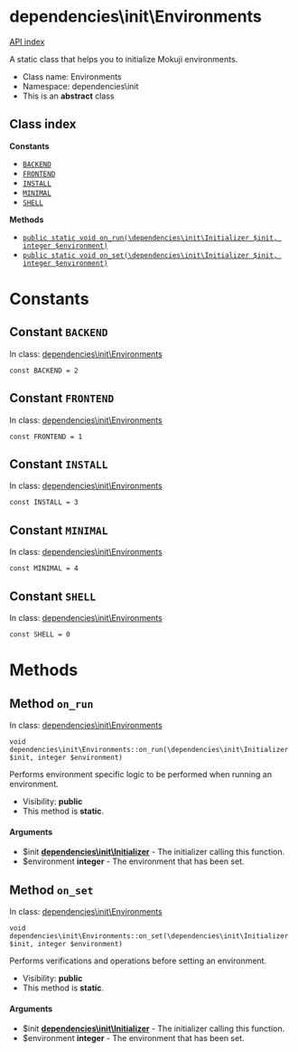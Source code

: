 # dependencies\init\Environments
[API index](../../API-index.md)

A static class that helps you to initialize Mokuji environments.




* Class name: Environments
* Namespace: dependencies\init
* This is an **abstract** class




## Class index
**Constants**
* [`BACKEND`](#constant-backend)
* [`FRONTEND`](#constant-frontend)
* [`INSTALL`](#constant-install)
* [`MINIMAL`](#constant-minimal)
* [`SHELL`](#constant-shell)


**Methods**
* [`public static void on_run(\dependencies\init\Initializer $init, integer $environment)`](#method-on_run)
* [`public static void on_set(\dependencies\init\Initializer $init, integer $environment)`](#method-on_set)





# Constants


## Constant `BACKEND`
In class: [dependencies\init\Environments](#top)

```
const BACKEND = 2
```





## Constant `FRONTEND`
In class: [dependencies\init\Environments](#top)

```
const FRONTEND = 1
```





## Constant `INSTALL`
In class: [dependencies\init\Environments](#top)

```
const INSTALL = 3
```





## Constant `MINIMAL`
In class: [dependencies\init\Environments](#top)

```
const MINIMAL = 4
```





## Constant `SHELL`
In class: [dependencies\init\Environments](#top)

```
const SHELL = 0
```







# Methods


## Method `on_run`
In class: [dependencies\init\Environments](#top)

```
void dependencies\init\Environments::on_run(\dependencies\init\Initializer $init, integer $environment)
```

Performs environment specific logic to be performed when running an environment.



* Visibility: **public**
* This method is **static**.

#### Arguments

* $init **[dependencies\init\Initializer](../../dependencies/init/Initializer.md)** - The initializer calling this function.
* $environment **integer** - The environment that has been set.






## Method `on_set`
In class: [dependencies\init\Environments](#top)

```
void dependencies\init\Environments::on_set(\dependencies\init\Initializer $init, integer $environment)
```

Performs verifications and operations before setting an environment.



* Visibility: **public**
* This method is **static**.

#### Arguments

* $init **[dependencies\init\Initializer](../../dependencies/init/Initializer.md)** - The initializer calling this function.
* $environment **integer** - The environment that has been set.





